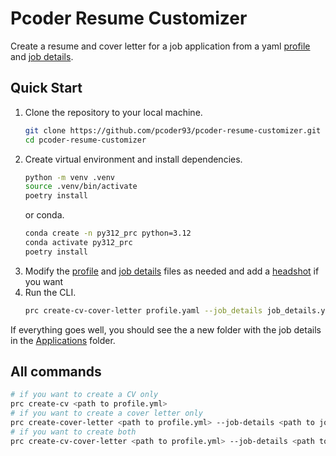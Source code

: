 # Pcoder Resume Customizer

Create a resume and cover letter for a job application from a yaml [profile](Applications/profile.yaml) and [job details](Applications/job_details.yml).

## Quick Start 

1. Clone the repository to your local machine.
    ```bash
    git clone https://github.com/pcoder93/pcoder-resume-customizer.git
    cd pcoder-resume-customizer
    ```
2. Create virtual environment and install dependencies.
    ```bash
    python -m venv .venv
    source .venv/bin/activate
    poetry install
    ```
    or conda.
    ```bash
    conda create -n py312_prc python=3.12
    conda activate py312_prc
    poetry install
    ```
3. Modify the [profile](Applications/profile.yaml) and [job details](Applications/job_details.yml) files as needed and add a [headshot](Applications/headshot.png) if you want
4. Run the CLI.
    ```bash
    prc create-cv-cover-letter profile.yaml --job_details job_details.yml
    ```
If everything goes well, you should see the a new folder with the job details in the [Applications](Applications) folder.

## All commands

```bash
# if you want to create a CV only
prc create-cv <path to profile.yml> 
# if you want to create a cover letter only
prc create-cover-letter <path to profile.yml> --job-details <path to job_details.yml> 
# if you want to create both
prc create-cv-cover-letter <path to profile.yml> --job-details <path to job_details.yml> 
```
